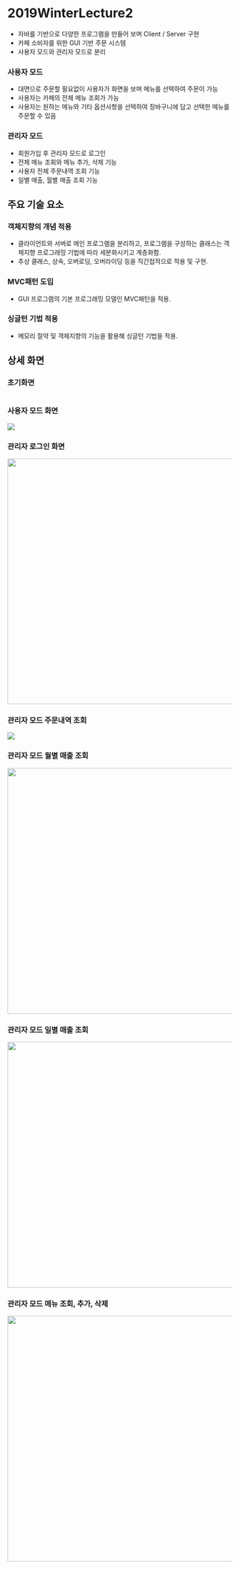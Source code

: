 # 2019WinterLecture2
* 자바를 기반으로 다양한 프로그램을 만들어 보며 Client / Server 구현
* 카페 소비자를 위한 GUI 기반 주문 시스템
* 사용자 모드와 관리자 모드로 분리 

### 사용자 모드
* 대면으로 주문할 필요없이 사용자가 화면을 보며 메뉴를 선택하여 주문이 가능
* 사용자는 카페의 전체 메뉴 조회가 가능
* 사용자는 원하는 메뉴와 기타 옵션사항을 선택하여 장바구니에 담고 선택한 메뉴를 주문할 수 있음

### 관리자 모드
* 회원가입 후 관리자 모드로 로그인
* 전체 메뉴 조회와 메뉴 추가, 삭제 기능
* 사용자 전체 주문내역 조회 기능
* 일별 매출, 월별 매출 조회 기능



## 주요 기술 요소

### 객체지향의 개념 적용
* 클라이언트와 서버로 메인 프로그램을 분리하고, 프로그램을 구성하는 클래스는 객체지향 프로그래밍 기법에 따라 세분화시키고 계층화함.
* 추상 클래스, 상속, 오버로딩, 오버라이딩 등을 직간접적으로 적용 및 구현.

### MVC패턴 도입
* GUI 프로그램의 기본 프로그래밍 모델인 MVC패턴을 적용.

### 싱글턴 기법 적용
* 메모리 절약 및 객체지향의 기능을 활용해 싱글턴 기법을 적용.


## 상세 화면

### 초기화면
<img src = "">



### 사용자 모드 화면
<img src = "https://user-images.githubusercontent.com/67010327/103908337-ba974080-5145-11eb-9440-7df16cc5661c.png">



### 관리자 로그인 화면
<img width = "550" src = "https://user-images.githubusercontent.com/67010327/103908336-b9feaa00-5145-11eb-999a-049b4f00c15e.png">



### 관리자 모드 주문내역 조회
<img src = "https://user-images.githubusercontent.com/67010327/103908335-b9feaa00-5145-11eb-9182-10357069537f.png">



### 관리자 모드 월별 매출 조회
<img width = "550" src = "https://user-images.githubusercontent.com/67010327/103908338-ba974080-5145-11eb-8d34-51b33fd12be9.png">



### 관리자 모드 일별 매출 조회
<img width = "550" src = "https://user-images.githubusercontent.com/67010327/103908736-2bd6f380-5146-11eb-9d35-1ba7dfb76977.png">



### 관리자 모드 메뉴 조회, 추가, 삭제
<img width = "550" src = "https://user-images.githubusercontent.com/67010327/103908734-2aa5c680-5146-11eb-886c-0a2e246c8db3.png">
